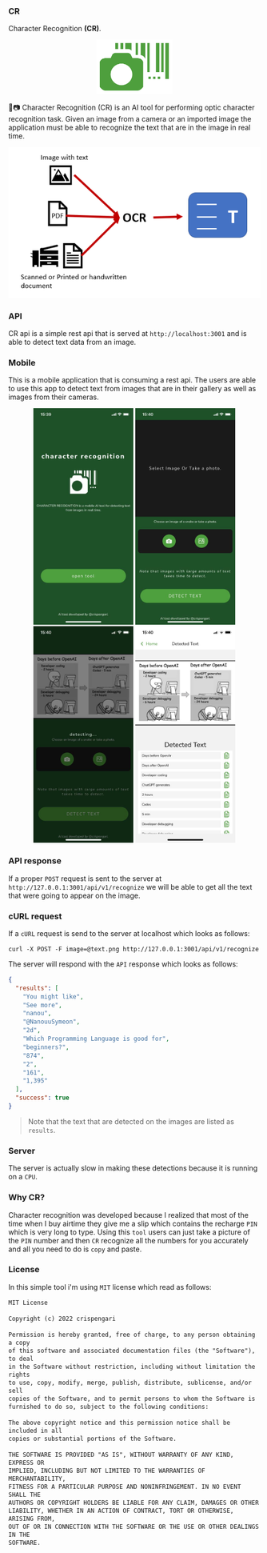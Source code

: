 ### CR

Character Recognition **(CR)**.

<p align="center">
<img src="logo.png" alt="logo" width="30%"/>
<p>

📸📷 Character Recognition (CR) is an AI tool for performing optic character recognition task. Given an image from a camera or an imported image the application must be able to recognize the text that are in the image in real time.

<p align="center">
<img src="cover.png" alt="cover" width=""/>
<p>

### API

CR api is a simple rest api that is served at `http://localhost:3001` and is able to detect text data from an image.

### Mobile

This is a mobile application that is consuming a rest api. The users are able to use this app to detect text from images that are in their gallery as well as images from their cameras.

<p align="center">
<img src="1.jpeg" alt="cover" width="200"/>
<img src="0.jpeg" alt="cover" width="200"/>
<img src="3.jpeg" alt="cover" width="200"/>
<img src="2.jpeg" alt="cover" width="200"/>
<p>

### API response

If a proper `POST` request is sent to the server at `http://127.0.0.1:3001/api/v1/recognize` we will be able to get all the text that were going to appear on the image.

### cURL request

If a `cURL` request is send to the server at localhost which looks as follows:

```shell
curl -X POST -F image=@text.png http://127.0.0.1:3001/api/v1/recognize
```

The server will respond with the `API` response which looks as follows:

```json
{
  "results": [
    "You might like",
    "See more",
    "nanou",
    "@NanouuSymeon",
    "2d",
    "Which Programming Language is good for",
    "beginners?",
    "874",
    "2",
    "161",
    "1,395"
  ],
  "success": true
}
```

> Note that the text that are detected on the images are listed as `results`.

### Server

The server is actually slow in making these detections because it is running on a `CPU`.

### Why CR?

Character recognition was developed because I realized that most of the time when I buy airtime they give me a slip which contains the recharge `PIN` which is very long to type. Using this `tool` users can just take a picture of the `PIN` number and then `CR` recognize all the numbers for you accurately and all you need to do is `copy` and paste.

### License

In this simple tool i'm using `MIT` license which read as follows:

```shell
MIT License

Copyright (c) 2022 crispengari

Permission is hereby granted, free of charge, to any person obtaining a copy
of this software and associated documentation files (the "Software"), to deal
in the Software without restriction, including without limitation the rights
to use, copy, modify, merge, publish, distribute, sublicense, and/or sell
copies of the Software, and to permit persons to whom the Software is
furnished to do so, subject to the following conditions:

The above copyright notice and this permission notice shall be included in all
copies or substantial portions of the Software.

THE SOFTWARE IS PROVIDED "AS IS", WITHOUT WARRANTY OF ANY KIND, EXPRESS OR
IMPLIED, INCLUDING BUT NOT LIMITED TO THE WARRANTIES OF MERCHANTABILITY,
FITNESS FOR A PARTICULAR PURPOSE AND NONINFRINGEMENT. IN NO EVENT SHALL THE
AUTHORS OR COPYRIGHT HOLDERS BE LIABLE FOR ANY CLAIM, DAMAGES OR OTHER
LIABILITY, WHETHER IN AN ACTION OF CONTRACT, TORT OR OTHERWISE, ARISING FROM,
OUT OF OR IN CONNECTION WITH THE SOFTWARE OR THE USE OR OTHER DEALINGS IN THE
SOFTWARE.

```
